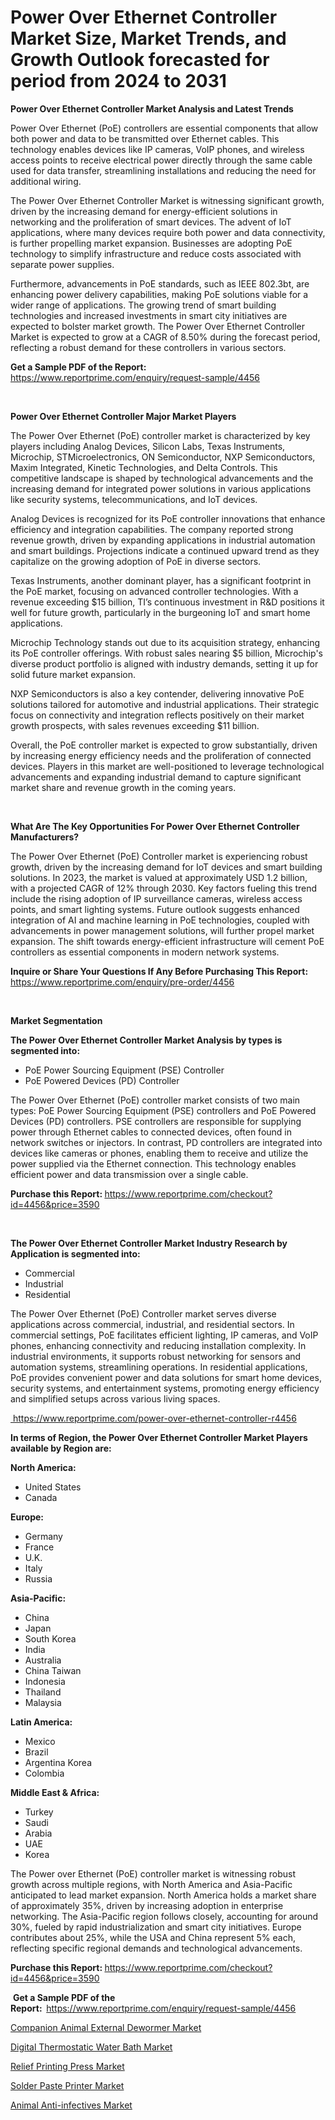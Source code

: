 <p><h1>Power Over Ethernet Controller Market Size, Market Trends, and Growth Outlook forecasted for period from 2024 to 2031</h1></p><p><strong>Power Over Ethernet Controller Market Analysis and Latest Trends</strong></p>
<p><p>Power Over Ethernet (PoE) controllers are essential components that allow both power and data to be transmitted over Ethernet cables. This technology enables devices like IP cameras, VoIP phones, and wireless access points to receive electrical power directly through the same cable used for data transfer, streamlining installations and reducing the need for additional wiring.</p><p>The Power Over Ethernet Controller Market is witnessing significant growth, driven by the increasing demand for energy-efficient solutions in networking and the proliferation of smart devices. The advent of IoT applications, where many devices require both power and data connectivity, is further propelling market expansion. Businesses are adopting PoE technology to simplify infrastructure and reduce costs associated with separate power supplies.</p><p>Furthermore, advancements in PoE standards, such as IEEE 802.3bt, are enhancing power delivery capabilities, making PoE solutions viable for a wider range of applications. The growing trend of smart building technologies and increased investments in smart city initiatives are expected to bolster market growth. The Power Over Ethernet Controller Market is expected to grow at a CAGR of 8.50% during the forecast period, reflecting a robust demand for these controllers in various sectors.</p></p>
<p><strong>Get a Sample PDF of the Report:&nbsp;</strong> <a href="https://www.reportprime.com/enquiry/request-sample/4456">https://www.reportprime.com/enquiry/request-sample/4456</a></p>
<p>&nbsp;</p>
<p><strong>Power Over Ethernet Controller Major Market Players</strong></p>
<p><p>The Power Over Ethernet (PoE) controller market is characterized by key players including Analog Devices, Silicon Labs, Texas Instruments, Microchip, STMicroelectronics, ON Semiconductor, NXP Semiconductors, Maxim Integrated, Kinetic Technologies, and Delta Controls. This competitive landscape is shaped by technological advancements and the increasing demand for integrated power solutions in various applications like security systems, telecommunications, and IoT devices.</p><p>Analog Devices is recognized for its PoE controller innovations that enhance efficiency and integration capabilities. The company reported strong revenue growth, driven by expanding applications in industrial automation and smart buildings. Projections indicate a continued upward trend as they capitalize on the growing adoption of PoE in diverse sectors.</p><p>Texas Instruments, another dominant player, has a significant footprint in the PoE market, focusing on advanced controller technologies. With a revenue exceeding $15 billion, TI’s continuous investment in R&D positions it well for future growth, particularly in the burgeoning IoT and smart home applications.</p><p>Microchip Technology stands out due to its acquisition strategy, enhancing its PoE controller offerings. With robust sales nearing $5 billion, Microchip's diverse product portfolio is aligned with industry demands, setting it up for solid future market expansion.</p><p>NXP Semiconductors is also a key contender, delivering innovative PoE solutions tailored for automotive and industrial applications. Their strategic focus on connectivity and integration reflects positively on their market growth prospects, with sales revenues exceeding $11 billion.</p><p>Overall, the PoE controller market is expected to grow substantially, driven by increasing energy efficiency needs and the proliferation of connected devices. Players in this market are well-positioned to leverage technological advancements and expanding industrial demand to capture significant market share and revenue growth in the coming years.</p></p>
<p>&nbsp;</p>
<p><strong>What Are The Key Opportunities For Power Over Ethernet Controller Manufacturers?</strong></p>
<p><p>The Power Over Ethernet (PoE) Controller market is experiencing robust growth, driven by the increasing demand for IoT devices and smart building solutions. In 2023, the market is valued at approximately USD 1.2 billion, with a projected CAGR of 12% through 2030. Key factors fueling this trend include the rising adoption of IP surveillance cameras, wireless access points, and smart lighting systems. Future outlook suggests enhanced integration of AI and machine learning in PoE technologies, coupled with advancements in power management solutions, will further propel market expansion. The shift towards energy-efficient infrastructure will cement PoE controllers as essential components in modern network systems.</p></p>
<p><strong>Inquire or Share Your Questions If Any Before Purchasing This Report:</strong> <a href="https://www.reportprime.com/enquiry/pre-order/4456">https://www.reportprime.com/enquiry/pre-order/4456</a></p>
<p>&nbsp;</p>
<p><strong>Market Segmentation</strong></p>
<p><strong>The Power Over Ethernet Controller Market Analysis by types is segmented into:</strong></p>
<p><ul><li>PoE Power Sourcing Equipment (PSE) Controller</li><li>PoE Powered Devices (PD) Controller</li></ul></p>
<p><p>The Power Over Ethernet (PoE) controller market consists of two main types: PoE Power Sourcing Equipment (PSE) controllers and PoE Powered Devices (PD) controllers. PSE controllers are responsible for supplying power through Ethernet cables to connected devices, often found in network switches or injectors. In contrast, PD controllers are integrated into devices like cameras or phones, enabling them to receive and utilize the power supplied via the Ethernet connection. This technology enables efficient power and data transmission over a single cable.</p></p>
<p><strong>Purchase this Report:&nbsp;</strong><a href="https://www.reportprime.com/checkout?id=4456&price=3590">https://www.reportprime.com/checkout?id=4456&price=3590</a></p>
<p>&nbsp;</p>
<p><strong>The Power Over Ethernet Controller Market Industry Research by Application is segmented into:</strong></p>
<p><ul><li>Commercial</li><li>Industrial</li><li>Residential</li></ul></p>
<p><p>The Power Over Ethernet (PoE) Controller market serves diverse applications across commercial, industrial, and residential sectors. In commercial settings, PoE facilitates efficient lighting, IP cameras, and VoIP phones, enhancing connectivity and reducing installation complexity. In industrial environments, it supports robust networking for sensors and automation systems, streamlining operations. In residential applications, PoE provides convenient power and data solutions for smart home devices, security systems, and entertainment systems, promoting energy efficiency and simplified setups across various living spaces.</p></p>
<p><a href="https://www.reportprime.com/power-over-ethernet-controller-r4456">&nbsp;https://www.reportprime.com/power-over-ethernet-controller-r4456</a></p>
<p><strong>In terms of Region, the Power Over Ethernet Controller Market Players available by Region are:</strong></p>
<p>
    <p> <strong> North America: </strong>
        <ul>
            <li>United States</li>
            <li>Canada</li>
        </ul>
        </p> 
    <p> <strong> Europe: </strong>
        <ul>
            <li>Germany</li>
            <li>France</li>
            <li>U.K.</li>
            <li>Italy</li>
            <li>Russia</li>
        </ul>
        </p> 
    <p> <strong> Asia-Pacific: </strong>
        <ul>
            <li>China</li>
            <li>Japan</li>
            <li>South Korea</li>
            <li>India</li>
            <li>Australia</li>
            <li>China Taiwan</li>
            <li>Indonesia</li>
            <li>Thailand</li>
            <li>Malaysia</li>
        </ul>
        </p> 
    <p> <strong> Latin America: </strong>
        <ul>
            <li>Mexico</li>
            <li>Brazil</li>
            <li>Argentina Korea</li>
            <li>Colombia</li>
        </ul>
        </p> 
    <p> <strong> Middle East & Africa: </strong>
        <ul>
            <li>Turkey</li>
            <li>Saudi</li>
            <li>Arabia</li>
            <li>UAE</li>
            <li>Korea</li>
        </ul>
    </p>
    </p>
<p><p>The Power over Ethernet (PoE) controller market is witnessing robust growth across multiple regions, with North America and Asia-Pacific anticipated to lead market expansion. North America holds a market share of approximately 35%, driven by increasing adoption in enterprise networking. The Asia-Pacific region follows closely, accounting for around 30%, fueled by rapid industrialization and smart city initiatives. Europe contributes about 25%, while the USA and China represent 5% each, reflecting specific regional demands and technological advancements.</p></p>
<p><strong>Purchase this Report: </strong><a href="https://www.reportprime.com/checkout?id=4456&price=3590">https://www.reportprime.com/checkout?id=4456&price=3590</a></p>
<p>&nbsp;<strong>Get a Sample PDF of the Report:&nbsp;&nbsp;</strong><a href="https://www.reportprime.com/enquiry/request-sample/4456">https://www.reportprime.com/enquiry/request-sample/4456</a></p>
<p><strong></strong></p>
<p><p><a href="https://issuu.com/reportprime-2/docs/companion-animal-external-dewormer-_c12e44240661ba">Companion Animal External Dewormer Market</a></p><p><a href="https://www.linkedin.com/pulse/global-digital-thermostatic-water-bath-market-projected-grow-z2k3c?trackingId=JewSl4cSRQKSbNl53NH8zg%3D%3D">Digital Thermostatic Water Bath Market</a></p><p><a href="https://www.linkedin.com/pulse/relief-printing-press-market2024-2031-industry-insights-investment-3rzyc?trackingId=u5cpe5WuTkmidSjWs7eRtA%3D%3D">Relief Printing Press Market</a></p><p><a href="https://www.linkedin.com/pulse/solder-paste-printer-market-trends-growth-outlook-2024-sfvdc?trackingId=ZIw9bFj%2FSk6tDAlt2fpglw%3D%3D">Solder Paste Printer Market</a></p><p><a href="https://issuu.com/reportprime-2/docs/animal-anti-infectives-market-size-_6f53fb369fae74">Animal Anti-infectives Market</a></p></p>